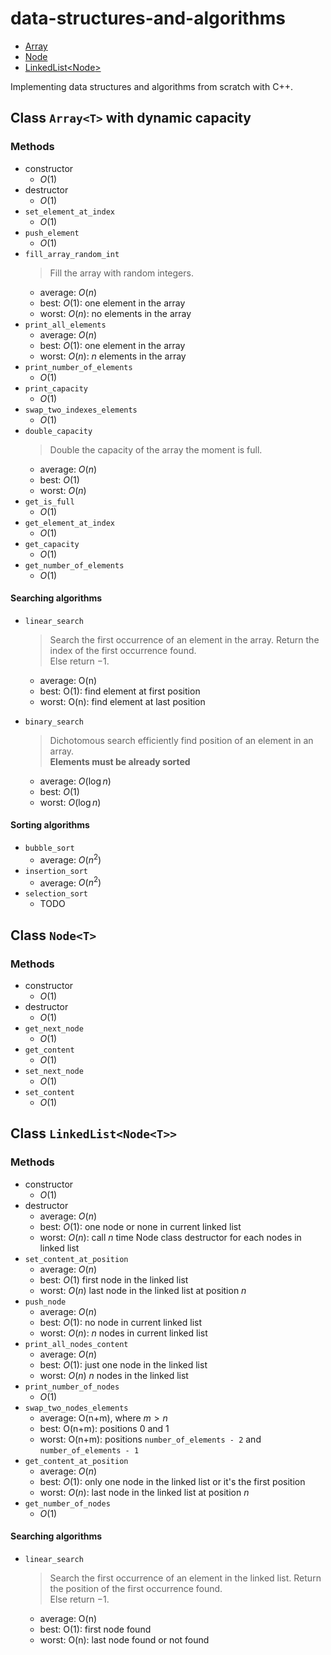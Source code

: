 # data-structures-and-algorithms

- [Array<T>](#class-arrayt-with-dynamic-capacity)
- [Node<T>](#class-nodet)
- [LinkedList<Node<T>>](#class-linkedlistnodet)

Implementing data structures and algorithms from scratch with C++.

## Class `Array<T>` with dynamic capacity

### Methods

- constructor
  - $O(1)$
- destructor
  - $O(1)$
- `set_element_at_index`
  - $O(1)$
- `push_element`
  - $O(1)$
- `fill_array_random_int`
  > Fill the array with random integers.
  - average: $O(n)$
  - best: $O(1)$: one element in the array
  - worst: $O(n)$: no elements in the array
- `print_all_elements`
  - average: $O(n)$
  - best: $O(1)$: one element in the array
  - worst: $O(n)$: $n$ elements in the array
- `print_number_of_elements`
  - $O(1)$
- `print_capacity`
  - $O(1)$
- `swap_two_indexes_elements`
  - $O(1)$
- `double_capacity`
  > Double the capacity of the array the moment is full.
  - average: $O(n)$
  - best: $O(1)$
  - worst: $O(n)$
- `get_is_full`
  - $O(1)$
- `get_element_at_index`
  - $O(1)$
- `get_capacity`
  - $O(1)$
- `get_number_of_elements`
  - $O(1)$

#### Searching algorithms

- `linear_search`

  > Search the first occurrence of an element in the array. Return the index of
  > the first occurrence found. <br />
  > Else return $-1$.

  - average: O(n)
  - best: O(1): find element at first position
  - worst: O(n): find element at last position

- `binary_search`
  > Dichotomous search efficiently find position of an element in an array. <br />
  > **Elements must be already sorted**
  - average: $O(\log n)$
  - best: $O(1)$
  - worst: $O(\log n)$

#### Sorting algorithms

- `bubble_sort`
  - average: $O(n^2)$
- `insertion_sort`
  - average: $O(n^2)$
- `selection_sort`
  - TODO

## Class `Node<T>`

### Methods

- constructor
  - $O(1)$
- destructor
  - $O(1)$
- `get_next_node`
  - $O(1)$
- `get_content`
  - $O(1)$
- `set_next_node`
  - $O(1)$
- `set_content`
  - $O(1)$

## Class `LinkedList<Node<T>>`

### Methods

- constructor
  - $O(1)$
- destructor
  - average: $O(n)$
  - best: $O(1)$: one node or none in current linked list
  - worst: $O(n)$: call $n$ time Node class destructor for each nodes in linked
    list
- `set_content_at_position`
  - average: $O(n)$
  - best: $O(1)$ first node in the linked list
  - worst: $O(n)$ last node in the linked list at position $n$
- `push_node`
  - average: $O(n)$
  - best: $O(1)$: no node in current linked list
  - worst: $O(n)$: $n$ nodes in current linked list
- `print_all_nodes_content`
  - average: $O(n)$
  - best: $O(1)$: just one node in the linked list
  - worst: $O(n)$ $n$ nodes in the linked list
- `print_number_of_nodes`
  - $O(1)$
- `swap_two_nodes_elements`
  - average: O(n+m), where $m>n$
  - best: O(n+m): positions $0$ and $1$
  - worst: O(n+m): positions `number_of_elements - 2` and
    `number_of_elements - 1`
- `get_content_at_position`
  - average: $O(n)$
  - best: $O(1)$: only one node in the linked list or it's the first position
  - worst: $O(n)$: last node in the linked list at position $n$
- `get_number_of_nodes`
  - $O(1)$

#### Searching algorithms

- `linear_search`
  > Search the first occurrence of an element in the linked list. Return the
  > position of the first occurrence found. <br />
  > Else return $-1$.
  - average: O(n)
  - best: O(1): first node found
  - worst: O(n): last node found or not found
